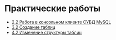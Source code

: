 # Практические работы

- [2.2 Работа в консольном клиенте СУБД MySQL](./02/README.md)
- [3.2 Создание таблиц](./03/README.md)
- [4.2 Изменение структуры таблиц](./04/README.md)
